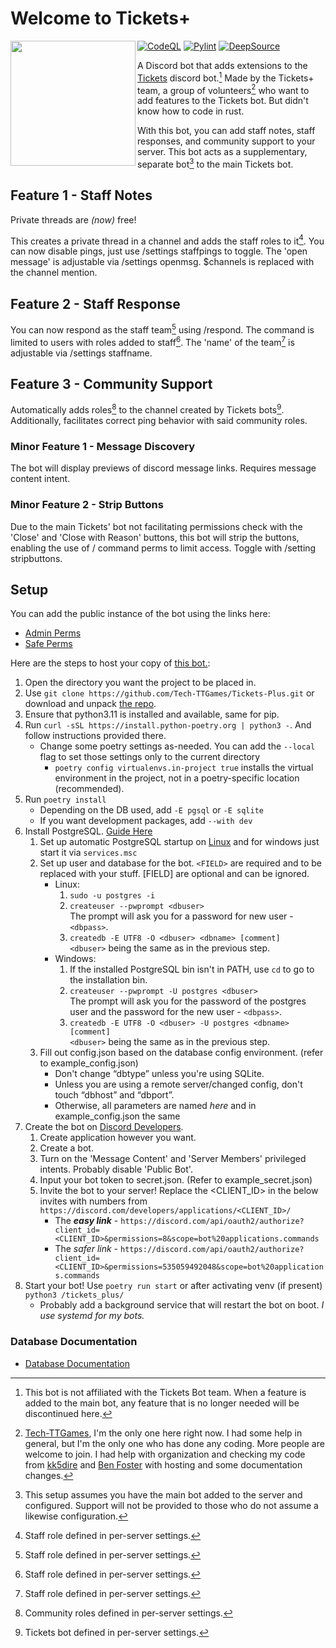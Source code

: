 # Welcome to Tickets+

<img align="left" src="https://raw.githubusercontent.com/Tech-TTGames/Tickets-Plus/main/branding/rounded.png" height="200" width="200"/>

[![CodeQL](https://github.com/Tech-TTGames/Tickets-Plus/actions/workflows/codeql.yml/badge.svg?branch=main)](https://github.com/Tech-TTGames/Tickets-Plus/actions/workflows/codeql.yml) [![Pylint](https://github.com/Tech-TTGames/Tickets-Plus/actions/workflows/pylint.yml/badge.svg?branch=main)](https://github.com/Tech-TTGames/Tickets-Plus/actions/workflows/pylint.yml) [![DeepSource](https://deepsource.io/gh/Tech-TTGames/Tickets-Plus.svg/?label=active+issues&show_trend=true&token=ourUeg696DFMDcZDoZi0ZqGn)](https://deepsource.io/gh/Tech-TTGames/Tickets-Plus/?ref=repository-badge)

A Discord bot that adds extensions to the [Tickets](https://github.com/TicketsBot) discord bot.[^1]
Made by the Tickets+ team, a group of volunteers[^0] who want to add features to the Tickets bot. But didn't know how to code in rust.

With this bot, you can add staff notes, staff responses, and community support to your server.
This bot acts as a supplementary, separate bot[^2] to the main Tickets bot.

## Feature 1 - Staff Notes

Private threads are _(now)_ free!

This creates a private thread in a channel and adds the staff roles to it[^3].
You can now disable pings, just use /settings staffpings to toggle.
The 'open message' is adjustable via /settings openmsg. $channels is replaced with the channel mention.

## Feature 2 - Staff Response

You can now respond as the staff team[^3] using /respond.
The command is limited to users with roles added to staff[^3].
The 'name' of the team[^3] is adjustable via /settings staffname.

## Feature 3 - Community Support

Automatically adds roles[^4] to the channel created by Tickets bots[^5].
Additionally, facilitates correct ping behavior with said community roles.

### Minor Feature 1 - Message Discovery

The bot will display previews of discord message links.
Requires message content intent.

### Minor Feature 2 - Strip Buttons

Due to the main Tickets' bot not facilitating permissions check with the 'Close' and 'Close with Reason' buttons, this bot will strip the buttons, enabling the use of / command perms to limit access.
Toggle with /setting stripbuttons.

## Setup

You can add the public instance of the bot using the links here:

- [Admin Perms](https://discord.com/oauth2/authorize?client_id=1079422909812047953&scope=bot+applications.commands&permissions=535059492056)
- [Safe Perms](https://discord.com/oauth2/authorize?client_id=1079422909812047953&scope=bot+applications.commands&permissions=535059492048)

Here are the steps to host your copy of [this bot.](https://github.com/Tech-TTGames/Tickets-Plus):

1. Open the directory you want the project to be placed in.
2. Use `git clone https://github.com/Tech-TTGames/Tickets-Plus.git` or download and unpack [the repo](https://github.com/Tech-TTGames/Tickets-Plus/archive/refs/heads/main.zip).
3. Ensure that python3.11 is installed and available, same for pip.
4. Run `curl -sSL https://install.python-poetry.org | python3 -`. And follow instructions provided there.
   - Change some poetry settings as-needed. You can add the `--local` flag to set those settings only to the current directory
     - `poetry config virtualenvs.in-project true` installs the virtual environment in the project, not in a poetry-specific location (recommended).
5. Run `poetry install`
   - Depending on the DB used, add `-E pgsql` or `-E sqlite`
   - If you want development packages, add `--with dev`
6. Install PostgreSQL. [Guide Here](https://www.postgresql.org/download/)
   1. Set up automatic PostgreSQL startup on [Linux](https://www.postgresql.org/docs/current/server-start.html) and for windows just start it via `services.msc`
   2. Set up user and database for the bot. `<FIELD>` are required and to be replaced with your stuff. [FIELD] are optional and can be ignored.
      - Linux:
        1. `sudo -u postgres -i`
        2. `createuser --pwprompt <dbuser>`  
           The prompt will ask you for a password for new user - `<dbpass>`.
        3. `createdb -E UTF8 -O <dbuser> <dbname> [comment]`  
           `<dbuser>` being the same as in the previous step.
      - Windows:
        1. If the installed PostgreSQL bin isn't in PATH, use `cd` to go to the installation bin.
        2. `createuser --pwprompt -U postgres <dbuser>`  
           The prompt will ask you for the password of the postgres user and the password for the new user - `<dbpass>`.
        3. `createdb -E UTF8 -O <dbuser> -U postgres <dbname> [comment]`  
           `<dbuser>` being the same as in the previous step.
   3. Fill out config.json based on the database config environment. (refer to example_config.json)
      - Don't change “dbtype” unless you're using SQLite.
      - Unless you are using a remote server/changed config, don't touch “dbhost” and “dbport”.
      - Otherwise, all parameters are named _here_ and in example_config.json the same
7. Create the bot on [Discord Developers](https://discord.com/developers/applications).
   1. Create application however you want.
   2. Create a bot.
   3. Turn on the 'Message Content' and 'Server Members' privileged intents. Probably disable 'Public Bot'.
   4. Input your bot token to secret.json. (Refer to example_secret.json)
   5. Invite the bot to your server! Replace the <CLIENT_ID> in the below invites with numbers from `https://discord.com/developers/applications/<CLIENT_ID>/`
      - The **_easy link_** - `https://discord.com/api/oauth2/authorize?client_id=<CLIENT_ID>&permissions=8&scope=bot%20applications.commands`
      - The _safer link_ - `https://discord.com/api/oauth2/authorize?client_id=<CLIENT_ID>&permissions=535059492048&scope=bot%20applications.commands`
8. Start your bot! Use `poetry run start` or after activating venv (if present) `python3 /tickets_plus/`
   - Probably add a background service that will restart the bot on boot. _I use systemd for my bots._

### Database Documentation

- [Database Documentation](https://tickets-plus.techttgames.dev/database_info.html)

[^1]: This bot is not affiliated with the Tickets Bot team. When a feature is added to the main bot, any feature that is no longer needed will be discontinued here.
[^0]: [Tech-TTGames](https:\github.com\Tech-TTGames), I'm the only one here right now. I had some help in general, but I'm the only one who has done any coding. More people are welcome to join. I had help with organization and checking my code from [kk5dire](https://github.com/kk5dire) and [Ben Foster](https://github.com/benfoster04) with hosting and some documentation changes.
[^2]: This setup assumes you have the main bot added to the server and configured. Support will not be provided to those who do not assume a likewise configuration.
[^3]: Staff role defined in per-server settings.
[^4]: Community roles defined in per-server settings.
[^5]: Tickets bot defined in per-server settings.
